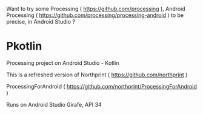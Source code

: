 Want to try some Processing ( https://github.com/processing ), Android Processing ( https://github.com/processing/processing-android ) to be precise, in Android Studio ?

# Pkotlin
Processing project on Android Studio -  Kotlin

This is a refreshed version of Northprint ( https://github.com/northprint ) 

ProcessingForAndroid ( https://github.com/northprint/ProcessingForAndroid )

Runs on Android Studio Girafe, API 34
